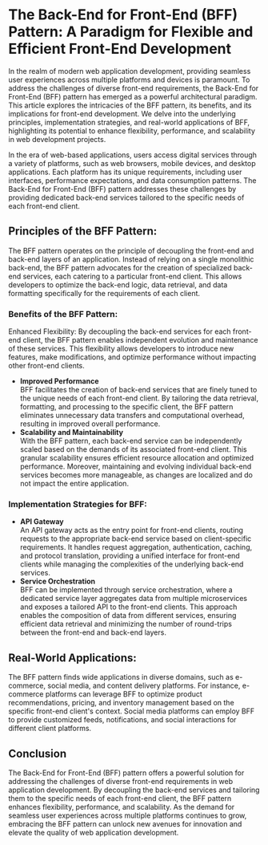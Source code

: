 # The Back-End for Front-End (BFF) Pattern: A Paradigm for Flexible and Efficient Front-End Development

In the realm of modern web application development, providing seamless user experiences across multiple platforms and devices is paramount. To address the challenges of diverse front-end requirements, the Back-End for Front-End (BFF) pattern has emerged as a powerful architectural paradigm. This article explores the intricacies of the BFF pattern, its benefits, and its implications for front-end development. We delve into the underlying principles, implementation strategies, and real-world applications of BFF, highlighting its potential to enhance flexibility, performance, and scalability in web development projects.

In the era of web-based applications, users access digital services through a variety of platforms, such as web browsers, mobile devices, and desktop applications. Each platform has its unique requirements, including user interfaces, performance expectations, and data consumption patterns. The Back-End for Front-End (BFF) pattern addresses these challenges by providing dedicated back-end services tailored to the specific needs of each front-end client.

## Principles of the BFF Pattern:
The BFF pattern operates on the principle of decoupling the front-end and back-end layers of an application. Instead of relying on a single monolithic back-end, the BFF pattern advocates for the creation of specialized back-end services, each catering to a particular front-end client. This allows developers to optimize the back-end logic, data retrieval, and data formatting specifically for the requirements of each client.

### Benefits of the BFF Pattern:
Enhanced Flexibility: By decoupling the back-end services for each front-end client, the BFF pattern enables independent evolution and maintenance of these services. This flexibility allows developers to introduce new features, make modifications, and optimize performance without impacting other front-end clients.

* __Improved Performance__\
BFF facilitates the creation of back-end services that are finely tuned to the unique needs of each front-end client. By tailoring the data retrieval, formatting, and processing to the specific client, the BFF pattern eliminates unnecessary data transfers and computational overhead, resulting in improved overall performance.
* __Scalability and Maintainability__\
With the BFF pattern, each back-end service can be independently scaled based on the demands of its associated front-end client. This granular scalability ensures efficient resource allocation and optimized performance. Moreover, maintaining and evolving individual back-end services becomes more manageable, as changes are localized and do not impact the entire application.

### Implementation Strategies for BFF:
* __API Gateway__\
An API gateway acts as the entry point for front-end clients, routing requests to the appropriate back-end service based on client-specific requirements. It handles request aggregation, authentication, caching, and protocol translation, providing a unified interface for front-end clients while managing the complexities of the underlying back-end services.
* __Service Orchestration__\
BFF can be implemented through service orchestration, where a dedicated service layer aggregates data from multiple microservices and exposes a tailored API to the front-end clients. This approach enables the composition of data from different services, ensuring efficient data retrieval and minimizing the number of round-trips between the front-end and back-end layers.

## Real-World Applications:
The BFF pattern finds wide applications in diverse domains, such as e-commerce, social media, and content delivery platforms. For instance, e-commerce platforms can leverage BFF to optimize product recommendations, pricing, and inventory management based on the specific front-end client's context. Social media platforms can employ BFF to provide customized feeds, notifications, and social interactions for different client platforms.

## Conclusion
The Back-End for Front-End (BFF) pattern offers a powerful solution for addressing the challenges of diverse front-end requirements in web application development. By decoupling the back-end services and tailoring them to the specific needs of each front-end client, the BFF pattern enhances flexibility, performance, and scalability. As the demand for seamless user experiences across multiple platforms continues to grow, embracing the BFF pattern can unlock new avenues for innovation and elevate the quality of web application development.